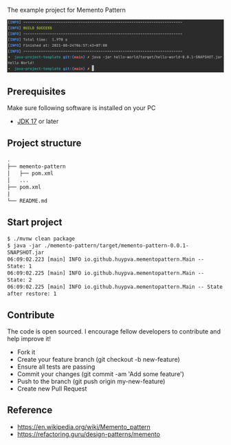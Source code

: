The example project for Memento Pattern

<div align="center">
    <img src="./assets/images/hello_world.png"/>
</div>

## Prerequisites
Make sure following software is installed on your PC
- [JDK 17](https://www.oracle.com/java/technologies/downloads/#java17) or later

## Project structure
```
.
├── memento-pattern
│   ├── pom.xml
│   ...
├── pom.xml
|
└── README.md
```

## Start project

```shell
$ ./mvnw clean package
$ java -jar ./memento-pattern/target/memento-pattern-0.0.1-SNAPSHOT.jar
06:09:02.223 [main] INFO io.github.huypva.mementopattern.Main -- State: 1
06:09:02.225 [main] INFO io.github.huypva.mementopattern.Main -- State: 2
06:09:02.225 [main] INFO io.github.huypva.mementopattern.Main -- State after restore: 1
```

## Contribute
The code is open sourced. I encourage fellow developers to contribute and help improve it!

- Fork it
- Create your feature branch (git checkout -b new-feature)
- Ensure all tests are passing
- Commit your changes (git commit -am 'Add some feature')
- Push to the branch (git push origin my-new-feature)
- Create new Pull Request

## Reference
- https://en.wikipedia.org/wiki/Memento_pattern
- https://refactoring.guru/design-patterns/memento